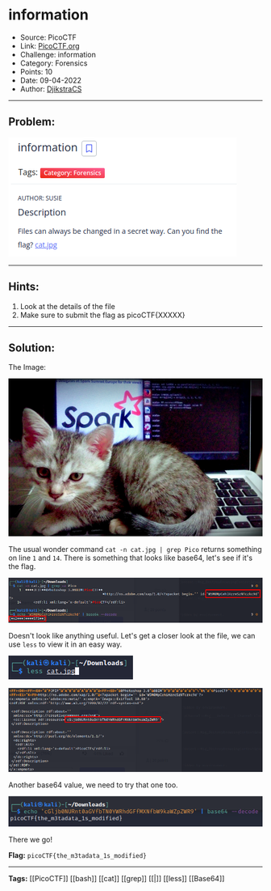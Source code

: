 # information
* Source: PicoCTF
* Link: [PicoCTF.org](https://picoctf.org/)
* Challenge: information
* Category: Forensics
* Points: 10
* Date: 09-04-2022
* Author: [DjikstraCS](https://github.com/DjikstraCS)

---
## Problem:
![](./attachments/Pasted%20image%2020220409002714.png)

---
## Hints:
1. Look at the details of the file
2. Make sure to submit the flag as picoCTF{XXXXX}

---
## Solution:
The Image:

![](./attachments/Pasted%20image%2020220409002829.png)

The usual wonder command `cat -n cat.jpg | grep Pico` returns something on line `1` and `14`. There is something that looks like base64, let's see if it's the flag.

![](./attachments/Pasted%20image%2020220409011715.png)

Doesn't look like anything useful. Let's get a closer look at the file, we can use `less` to view it in an easy way.

![](./attachments/Pasted%20image%2020220409011339.png)

![](./attachments/Pasted%20image%2020220409011309.png)

Another base64 value, we need to try that one too.

![](./attachments/Pasted%20image%2020220409011529.png)

There we go!

**Flag:** `picoCTF{the_m3tadata_1s_modified}`

---
**Tags:** [[PicoCTF]] [[bash]] [[cat]] [[grep]] [[|]] [[less]] [[Base64]]